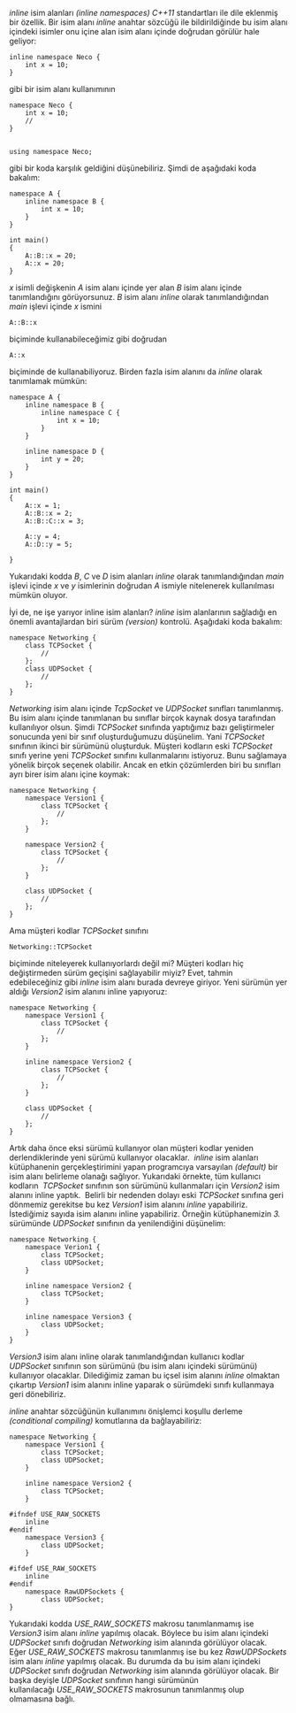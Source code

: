 _inline_ isim alanları _(inline namespaces)_ _C++11_ standartları ile dile eklenmiş bir özellik. 
Bir isim alanı _inline_ anahtar sözcüğü ile bildirildiğinde bu isim alanı içindeki isimler onu içine alan isim alanı içinde doğrudan görülür hale geliyor:

```
inline namespace Neco {
	int x = 10;
}
```

gibi bir isim alanı kullanımının

```
namespace Neco {
	int x = 10;
	//
}


using namespace Neco;
```

gibi bir koda karşılık geldiğini düşünebiliriz. Şimdi de aşağıdaki koda bakalım:

```
namespace A {
	inline namespace B {
		int x = 10;
	}
}

int main()
{
	A::B::x = 20;
	A::x = 20;
}
```

_x_ isimli değişkenin _A_ isim alanı içinde yer alan _B_ isim alanı içinde tanımlandığını görüyorsunuz. 
_B_ isim alanı _inline_ olarak tanımlandığından _main_ işlevi içinde _x_ ismini

```
A::B::x
```

biçiminde kullanabileceğimiz gibi doğrudan

```
A::x
```

biçiminde de kullanabiliyoruz. Birden fazla isim alanını da _inline_ olarak tanımlamak mümkün:

```
namespace A {
	inline namespace B {
		inline namespace C {
			int x = 10;
		}
	}

	inline namespace D {
		int y = 20;
	}
}

int main()
{
	A::x = 1;
	A::B::x = 2;
	A::B::C::x = 3;

	A::y = 4;
	A::D::y = 5;

}
```

Yukarıdaki kodda _B_, _C_ ve _D_ isim alanları _inline_ olarak tanımlandığından _main_ işlevi içinde _x_ ve _y_ isimlerinin doğrudan _A_ ismiyle nitelenerek kullanılması mümkün oluyor.

İyi de, ne işe yarıyor inline isim alanları? _inline_ isim alanlarının sağladığı en önemli avantajlardan biri sürüm _(version)_ kontrolü. Aşağıdaki koda bakalım:

```
namespace Networking {
	class TCPSocket {
		//
	};
	class UDPSocket {
		//
	};
}
```

_Networking_ isim alanı içinde _TcpSocket_ ve _UDPSocket_ sınıfları tanımlanmış. 
Bu isim alanı içinde tanımlanan bu sınıflar birçok kaynak dosya tarafından kullanılıyor olsun. 
Şimdi _TCPSocket_ sınıfında yaptığımız bazı geliştirmeler sonucunda yeni bir sınıf oluşturduğumuzu düşünelim. 
Yani _TCPSocket_ sınıfının ikinci bir sürümünü oluşturduk. 
Müşteri kodların eski _TCPSocket_ sınıfı yerine yeni _TCPSocket_ sınıfını kullanmalarını istiyoruz. 
Bunu sağlamaya yönelik birçok seçenek olabilir. 
Ancak en etkin çözümlerden biri bu sınıfları ayrı birer isim alanı içine koymak:

```
namespace Networking {
	namespace Version1 {
		class TCPSocket {
			//
		};
	}

	namespace Version2 {
		class TCPSocket {
			//
		};
	}

	class UDPSocket {
		//
	};
}
```

Ama müşteri kodlar _TCPSocket_ sınıfını

```
Networking::TCPSocket
```

biçiminde niteleyerek kullanıyorlardı değil mi? 
Müşteri kodları hiç değiştirmeden sürüm geçişini sağlayabilir miyiz? 
Evet, tahmin edebileceğiniz gibi _inline_ isim alanı burada devreye giriyor. 
Yeni sürümün yer aldığı _Version2_ isim alanını inline yapıyoruz:

```
namespace Networking {
	namespace Version1 {
		class TCPSocket {
			//
		};
	}

	inline namespace Version2 {
		class TCPSocket {
			//
		};
	}

	class UDPSocket {
		//
	};
}
```

Artık daha önce eksi sürümü kullanıyor olan müşteri kodlar yeniden derlendiklerinde yeni sürümü kullanıyor olacaklar. 
_inline_ isim alanları kütüphanenin gerçekleştirimini yapan programcıya varsayılan _(default)_ bir isim alanı belirleme olanağı sağlıyor. 
Yukarıdaki örnekte, tüm kullanıcı kodların  _TCPSocket_ sınıfının son sürümünü kullanmaları için _Version2_ isim alanını inline yaptık. 
Belirli bir nedenden dolayı eski _TCPSocket_ sınıfına geri dönmemiz gerekitse bu kez _Version1_ isim alanını _inline_ yapabiliriz. 
İstediğimiz sayıda isim alanını inline yapabiliriz. Örneğin kütüphanemizin _3._ sürümünde _UDPSocket_ sınıfının da yenilendiğini düşünelim:

```
namespace Networking {
	namespace Verion1 {
		class TCPSocket;
		class UDPSocket;
	}

	inline namespace Version2 {
		class TCPSocket;
	}

	inline namespace Version3 {
		class UDPSocket;
	}
}
```

_Version3_ isim alanı inline olarak tanımlandığından kullanıcı kodlar _UDPSocket_ sınıfının son sürümünü (bu isim alanı içindeki sürümünü) kullanıyor olacaklar. 
Dilediğimiz zaman bu içsel isim alanını _inline_ olmaktan çıkartıp _Version1_ isim alanını inline yaparak o sürümdeki sınıfı kullanmaya geri dönebiliriz.

_inline_ anahtar sözcüğünün kullanımını önişlemci koşullu derleme _(conditional compiling)_ komutlarına da bağlayabiliriz:

```
namespace Networking {
	namespace Version1 {
		class TCPSocket;
		class UDPSocket;
	}

	inline namespace Version2 {
		class TCPSocket;
	}

#ifndef USE_RAW_SOCKETS
	inline
#endif
	namespace Version3 {
		class UDPSocket;
	}

#ifdef USE_RAW_SOCKETS
	inline
#endif
	namespace RawUDPSockets {
		class UDPSocket;
}
```

Yukarıdaki kodda _USE_RAW_SOCKETS_ makrosu tanımlanmamış ise _Version3_ isim alanı _inline_ yapılmış olacak. 
Böylece bu isim alanı içindeki _UDPSocket_ sınıfı doğrudan _Networking_ isim alanında görülüyor olacak. 
Eğer _USE_RAW_SOCKETS_ makrosu tanımlanmış ise bu kez _RawUDPSockets_ isim alanı _inline_ yapılmış olacak. 
Bu durumda da bu isim alanı içindeki _UDPSocket_ sınıfı doğrudan _Networking_ isim alanında görülüyor olacak. 
Bir başka deyişle _UDPSocket_ sınıfının hangi sürümünün kullanılacağı _USE_RAW_SOCKETS_ makrosunun tanımlanmış olup olmamasına bağlı.


